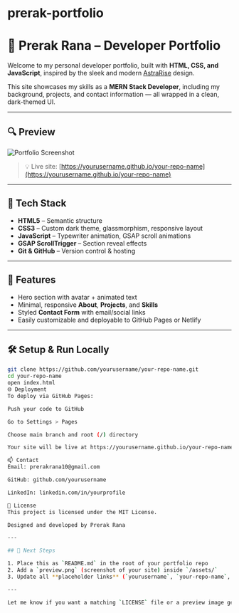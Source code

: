 # prerak-portfolio

# 🚀 Prerak Rana – Developer Portfolio

Welcome to my personal developer portfolio, built with **HTML, CSS, and JavaScript**, inspired by the sleek and modern [AstraRise](https://astrarise.vercel.app) design.

This site showcases my skills as a **MERN Stack Developer**, including my background, projects, and contact information — all wrapped in a clean, dark-themed UI.

---

## 🔍 Preview

![Portfolio Screenshot](assets/preview.png)

> 💡 Live site: [https://yourusername.github.io/your-repo-name](https://yourusername.github.io/your-repo-name)

---

## 🧰 Tech Stack

- **HTML5** – Semantic structure
- **CSS3** – Custom dark theme, glassmorphism, responsive layout
- **JavaScript** – Typewriter animation, GSAP scroll animations
- **GSAP ScrollTrigger** – Section reveal effects
- **Git & GitHub** – Version control & hosting

---

## 🧠 Features

- Hero section with avatar + animated text
- Minimal, responsive **About**, **Projects**, and **Skills**
- Styled **Contact Form** with email/social links
- Easily customizable and deployable to GitHub Pages or Netlify

---

## 🛠 Setup & Run Locally

```bash
git clone https://github.com/yourusername/your-repo-name.git
cd your-repo-name
open index.html
🌐 Deployment
To deploy via GitHub Pages:

Push your code to GitHub

Go to Settings > Pages

Choose main branch and root (/) directory

Your site will be live at https://yourusername.github.io/your-repo-name

📫 Contact
Email: prerakrana10@gmail.com

GitHub: github.com/yourusername

LinkedIn: linkedin.com/in/yourprofile

📄 License
This project is licensed under the MIT License.

Designed and developed by Prerak Rana

---

## 📝 Next Steps

1. Place this as `README.md` in the root of your portfolio repo
2. Add a `preview.png` (screenshot of your site) inside `/assets/`
3. Update all **placeholder links** (`yourusername`, `your-repo-name`, etc.)

---

Let me know if you want a matching `LICENSE` file or a preview image generator!
